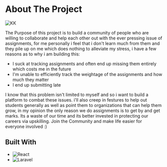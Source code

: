 # About The Project

![KK](https://github.com/ik04/KaizenKlass/assets/63468587/261f80b0-2318-4c08-82a8-ae04a552a6f7)

The Purpose of this project is to build a community of people who are willing to collaborate and help each other out with the ever pressing issue of assignments, for me personally i feel that i don't learn much from them and they pile up on me which does nothing to alleviate my stress,
i have a few reasons as to why i am building this:

- I suck at tracking assignments and often end up missing them entirely which costs me in the future
- I'm unable to efficiently track the weightage of the assignments and how much they matter
- I end up submitting late

I know that this problem isn't limited to myself and so i want to build a platform to combat these issues. i'll also creep in festures to help out students generally as well as point them to organizations that can help them grow, in my opinion the only reason we do assignments is to get by and get marks. Its a waste of our time and its better invested in protecting our careers via upskilling.
Join the Community and make life easier for everyone involved :)

## Built With

- ![React](https://img.shields.io/badge/next.js-000000?style=for-the-badge&logo=nextdotjs&logoColor=white)
- ![Laravel](https://img.shields.io/badge/Laravel-FF2D20?style=for-the-badge&logo=laravel&logoColor=white)
